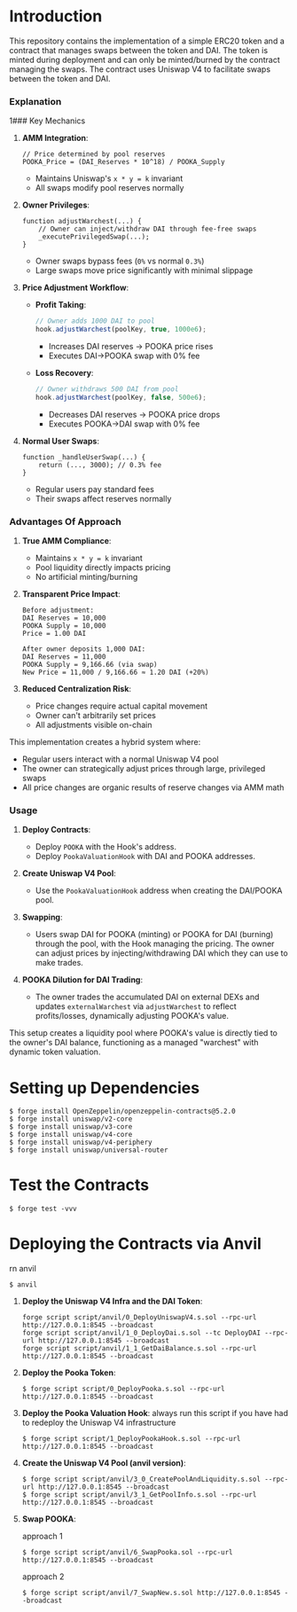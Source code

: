 # Introduction
This repository contains the implementation of a simple ERC20 token and a contract that manages swaps between the token and DAI. The token is minted during deployment and can only be minted/burned by the contract managing the swaps. The contract uses Uniswap V4 to facilitate swaps between the token and DAI.

### Explanation
1### Key Mechanics

1. **AMM Integration**:
   ```solidity
   // Price determined by pool reserves
   POOKA_Price = (DAI_Reserves * 10^18) / POOKA_Supply
   ```
   - Maintains Uniswap's `x * y = k` invariant
   - All swaps modify pool reserves normally

2. **Owner Privileges**:
   ```solidity
   function adjustWarchest(...) {
       // Owner can inject/withdraw DAI through fee-free swaps
       _executePrivilegedSwap(...);
   }
   ```
   - Owner swaps bypass fees (`0%` vs normal `0.3%`)
   - Large swaps move price significantly with minimal slippage

3. **Price Adjustment Workflow**:
   - **Profit Taking**:
     ```javascript
     // Owner adds 1000 DAI to pool
     hook.adjustWarchest(poolKey, true, 1000e6);
     ```
     - Increases DAI reserves → POOKA price rises
     - Executes DAI→POOKA swap with 0% fee
   
   - **Loss Recovery**:
     ```javascript
     // Owner withdraws 500 DAI from pool
     hook.adjustWarchest(poolKey, false, 500e6);
     ```
     - Decreases DAI reserves → POOKA price drops
     - Executes POOKA→DAI swap with 0% fee

4. **Normal User Swaps**:
   ```solidity
   function _handleUserSwap(...) {
       return (..., 3000); // 0.3% fee
   }
   ```
   - Regular users pay standard fees
   - Their swaps affect reserves normally

### Advantages Of Approach

1. **True AMM Compliance**:
   - Maintains `x * y = k` invariant
   - Pool liquidity directly impacts pricing
   - No artificial minting/burning

2. **Transparent Price Impact**:
   ```text
   Before adjustment:
   DAI Reserves = 10,000
   POOKA Supply = 10,000
   Price = 1.00 DAI

   After owner deposits 1,000 DAI:
   DAI Reserves = 11,000
   POOKA Supply = 9,166.66 (via swap)
   New Price = 11,000 / 9,166.66 ≈ 1.20 DAI (+20%)
   ```

3. **Reduced Centralization Risk**:
   - Price changes require actual capital movement
   - Owner can't arbitrarily set prices
   - All adjustments visible on-chain

This implementation creates a hybrid system where:
- Regular users interact with a normal Uniswap V4 pool
- The owner can strategically adjust prices through large, privileged swaps
- All price changes are organic results of reserve changes via AMM math

### Usage
1. **Deploy Contracts**:
   - Deploy `POOKA` with the Hook's address.
   - Deploy `PookaValuationHook` with DAI and POOKA addresses.

2. **Create Uniswap V4 Pool**:
   - Use the `PookaValuationHook` address when creating the DAI/POOKA pool.

3. **Swapping**:
   - Users swap DAI for POOKA (minting) or POOKA for DAI (burning) through the pool, with the Hook managing the pricing. The owner can adjust prices by injecting/withdrawing DAI which they can use to make trades.

4. **POOKA Dilution for DAI Trading**:
   - The owner trades the accumulated DAI on external DEXs and updates `externalWarchest` via `adjustWarchest` to reflect profits/losses, dynamically adjusting POOKA's value.

This setup creates a liquidity pool where POOKA's value is directly tied to the owner's DAI balance, functioning as a managed "warchest" with dynamic token valuation.


# Setting up Dependencies
```shell
$ forge install OpenZeppelin/openzeppelin-contracts@5.2.0
$ forge install uniswap/v2-core
$ forge install uniswap/v3-core
$ forge install uniswap/v4-core
$ forge install uniswap/v4-periphery
$ forge install uniswap/universal-router
```

# Test the Contracts
```shell
$ forge test -vvv
```

# Deploying the Contracts via Anvil

rn anvil
```shell
$ anvil
```

1. **Deploy the Uniswap V4 Infra and the DAI Token**:
   ```shell
   forge script script/anvil/0_DeployUniswapV4.s.sol --rpc-url http://127.0.0.1:8545 --broadcast
   forge script script/anvil/1_0_DeployDai.s.sol --tc DeployDAI --rpc-url http://127.0.0.1:8545 --broadcast
   forge script script/anvil/1_1_GetDaiBalance.s.sol --rpc-url http://127.0.0.1:8545 --broadcast
   ```

2. **Deploy the Pooka Token**:
   ```shell
   $ forge script script/0_DeployPooka.s.sol --rpc-url http://127.0.0.1:8545 --broadcast
   ```

3. **Deploy the Pooka Valuation Hook**:
   always run this script if you have had to redeploy the Uniswap V4 infrastructure

   ```shell
   $ forge script script/1_DeployPookaHook.s.sol --rpc-url http://127.0.0.1:8545 --broadcast
   ```

4. **Create the Uniswap V4 Pool (anvil version)**:
   ```shell
   $ forge script script/anvil/3_0_CreatePoolAndLiquidity.s.sol --rpc-url http://127.0.0.1:8545 --broadcast
   $ forge script script/anvil/3_1_GetPoolInfo.s.sol --rpc-url http://127.0.0.1:8545 --broadcast
   
   ```

5. **Swap POOKA**:

   approach 1

   ```shell
   $ forge script script/anvil/6_SwapPooka.sol --rpc-url http://127.0.0.1:8545 --broadcast
   ```

   approach 2

   ```shell
   $ forge script script/anvil/7_SwapNew.s.sol http://127.0.0.1:8545 --broadcast
   ```



